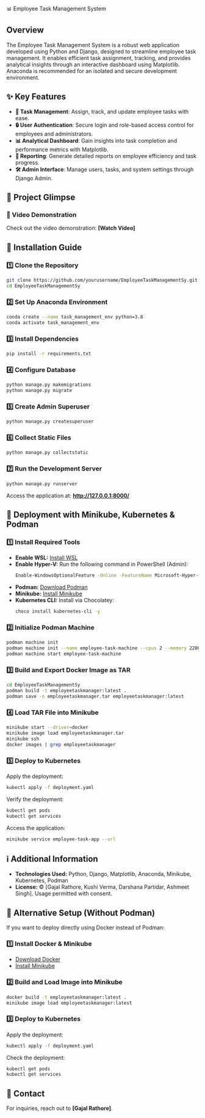 📊 Employee Task Management System

## Overview
The Employee Task Management System is a robust web application developed using Python and Django, designed to streamline employee task management. It enables efficient task assignment, tracking, and provides analytical insights through an interactive dashboard using Matplotlib. Anaconda is recommended for an isolated and secure development environment.

## ✨ Key Features
- **🐂 Task Management**: Assign, track, and update employee tasks with ease.
- **🔒 User Authentication**: Secure login and role-based access control for employees and administrators.
- **📊 Analytical Dashboard**: Gain insights into task completion and performance metrics with Matplotlib.
- **📁 Reporting**: Generate detailed reports on employee efficiency and task progress.
- **🛠️ Admin Interface**: Manage users, tasks, and system settings through Django Admin.

## 🌟 Project Glimpse
### 🎥 Video Demonstration
Check out the video demonstration: **[Watch Video]**

## 🚀 Installation Guide
### **1️⃣ Clone the Repository**
```sh
git clone https://github.com/yourusername/EmployeeTaskManagementSy.git
cd EmployeeTaskManagementSy
```

### **2️⃣ Set Up Anaconda Environment**
```sh
conda create --name task_management_env python=3.8
conda activate task_management_env
```

### **3️⃣ Install Dependencies**
```sh
pip install -r requirements.txt
```

### **4️⃣ Configure Database**
```sh
python manage.py makemigrations
python manage.py migrate
```

### **5️⃣ Create Admin Superuser**
```sh
python manage.py createsuperuser
```

### **6️⃣ Collect Static Files**
```sh
python manage.py collectstatic
```

### **7️⃣ Run the Development Server**
```sh
python manage.py runserver
```
Access the application at: **http://127.0.0.1:8000/**

## 🐳 Deployment with Minikube, Kubernetes & Podman

### **1️⃣ Install Required Tools**
- **Enable WSL:** [Install WSL](https://learn.microsoft.com/en-us/windows/wsl/install)
- **Enable Hyper-V:** Run the following command in PowerShell (Admin):
  ```sh
  Enable-WindowsOptionalFeature -Online -FeatureName Microsoft-Hyper-V-All
  ```
- **Podman:** [Download Podman](https://podman.io/getting-started/installation)
- **Minikube:** [Install Minikube](https://minikube.sigs.k8s.io/docs/start/)
- **Kubernetes CLI:** Install via Chocolatey:
  ```sh
  choco install kubernetes-cli -y
  ```

### **2️⃣ Initialize Podman Machine**
```sh
podman machine init
podman machine init --name employee-task-machine --cpus 2 --memory 2200 --disk-size 20
podman machine start employee-task-machine
```

### **3️⃣ Build and Export Docker Image as TAR**
```sh
cd EmployeeTaskManagementSy
podman build -t employeetaskmanager:latest .
podman save -o employeetaskmanager.tar employeetaskmanager:latest
```

### **4️⃣ Load TAR File into Minikube**
```sh
minikube start --driver=docker
minikube image load employeetaskmanager.tar
minikube ssh
docker images | grep employeetaskmanager
```

### **5️⃣ Deploy to Kubernetes**
Apply the deployment:
```sh
kubectl apply -f deployment.yaml
```
Verify the deployment:
```sh
kubectl get pods
kubectl get services
```
Access the application:
```sh
minikube service employee-task-app --url
```

## ℹ️ Additional Information
- **Technologies Used:** Python, Django, Matplotlib, Anaconda, Minikube, Kubernetes, Podman
- **License:** © [Gajal Rathore, Kushi Verma, Darshana Partidar, Ashmeet Singh]. Usage permitted with consent.

## 💎 Alternative Setup (Without Podman)
If you want to deploy directly using Docker instead of Podman:

### **1️⃣ Install Docker & Minikube**
- [Download Docker](https://www.docker.com/get-started/)
- [Install Minikube](https://minikube.sigs.k8s.io/docs/start/)

### **2️⃣ Build and Load Image into Minikube**
```sh
docker build -t employeetaskmanager:latest .
minikube image load employeetaskmanager:latest
```

### **3️⃣ Deploy to Kubernetes**
Apply the deployment:
```sh
kubectl apply -f deployment.yaml
```
Check the deployment:
```sh
kubectl get pods
kubectl get services
```

## 📧 Contact
For inquiries, reach out to **[Gajal Rathore]**.

